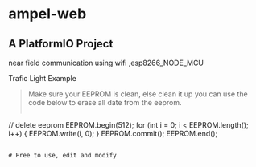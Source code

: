 # ampel-web

## A PlatformIO Project
near field communication using wifi ,esp8266_NODE_MCU 

Trafic Light Example

> Make sure your EEPROM is clean, else clean it up
> you can use the code below to erase all date from the eeprom.
> ```cpp 
  // delete eeprom
  EEPROM.begin(512);
  for (int i = 0; i < EEPROM.length(); i++) {
    EEPROM.write(i, 0);
  }
  EEPROM.commit();
  EEPROM.end();
```

# Free to use, edit and modify

